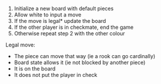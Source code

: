 1. Initialize a new board with default pieces
2. Allow white to input a move
3. If the move is legal* update the board
4. If the other player is in checkmate, end the game
5. Otherwise repeat step 2 with the other colour

Legal move:
  * The piece can move that way (ie a rook can go cardinally)
  * Board state allows it (ie not blocked by another piece)
  * It is on the board
  * It does not put the player in check
